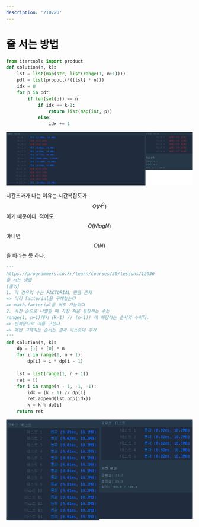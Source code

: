 ```yaml
---
description: '210720'
---
```


# 줄 서는 방법

```python
from itertools import product
def solution(n, k):
    lst = list(map(str, list(range(1, n+1))))
    pdt = list(product(*([lst] * n)))
    idx = 0
    for p in pdt:
        if len(set(p)) == n:
            if idx == k-1:
                return list(map(int, p))
            else:
                idx += 1
```

![](../../../../.gitbook/assets/image%20%28689%29.png)

시간초과가 나는 이유는 시간복잡도가 $$ O(N^2) $$ 이기 때문이다. 적어도, $$ O(N logN) $$ 아니면 $$ O(N) $$을 바라는 듯 하다.

```python
'''
https://programmers.co.kr/learn/courses/30/lessons/12936
줄 서는 방법
[풀이]
1. 각 경우의 수는 FACTORIAL 만큼 존재
=> 미리 factorial을 구해놓는다
=> math.factorial을 써도 가능하다
2. 사전 순으로 나열할 때 가장 처음 등장하는 수는
range(1, n+1)에서 (k-1) // (n-1)! 에 해당하는 순서의 수이다.
=> 반복문으로 이를 구한다
=> 매번 구해지는 순서는 결과 리스트에 추가
'''
def solution(n, k):
    dp = [1] + [0] * n
    for i in range(1, n + 1):
        dp[i] = i * dp[i - 1]

    lst = list(range(1, n + 1))
    ret = []
    for i in range(n - 1, -1, -1):
        idx = (k - 1) // dp[i]
        ret.append(lst.pop(idx))
        k = k % dp[i]
    return ret
```

![](../../../../.gitbook/assets/image%20%28690%29.png)

